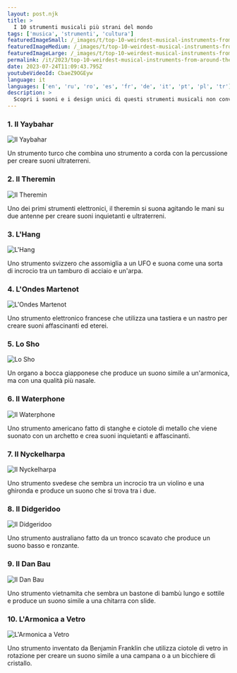 ```yaml
---
layout: post.njk
title: >
  I 10 strumenti musicali più strani del mondo
tags: ['musica', 'strumenti', 'cultura']
featuredImageSmall: /_images/t/top-10-weirdest-musical-instruments-from-around-the-world-cover-it-small.webp
featuredImageMedium: /_images/t/top-10-weirdest-musical-instruments-from-around-the-world-cover-it-medium.webp
featuredImageLarge: /_images/t/top-10-weirdest-musical-instruments-from-around-the-world-cover-it-large.webp
permalink: /it/2023/top-10-weirdest-musical-instruments-from-around-the-world.html
date: 2023-07-24T11:09:43.795Z
youtubeVideoId: CbaeZ9OGEyw
language: it
languages: ['en', 'ru', 'ro', 'es', 'fr', 'de', 'it', 'pt', 'pl', 'tr']
description: >
  Scopri i suoni e i design unici di questi strumenti musicali non convenzionali che vengono suonati in diverse parti del mondo.
---
```


### 1. Il Yaybahar

![Il Yaybahar](/_images/b/bc2e2d8666a0bb39445cfdc6e0b04f1a-medium.webp)

Un strumento turco che combina uno strumento a corda con la percussione per creare suoni ultraterreni.

### 2. Il Theremin

![Il Theremin](/_images/e/ea59a05120ddda65ca53cabaf4ac401e-medium.webp)

Uno dei primi strumenti elettronici, il theremin si suona agitando le mani su due antenne per creare suoni inquietanti e ultraterreni.

### 3. L'Hang

![L'Hang](/_images/6/6e060d0d8246405d5214a185288cf91d-medium.webp)

Uno strumento svizzero che assomiglia a un UFO e suona come una sorta di incrocio tra un tamburo di acciaio e un'arpa.

### 4. L'Ondes Martenot

![L'Ondes Martenot](/_images/7/759f55aeca15384cc7c9199cd6aa8180-medium.webp)

Uno strumento elettronico francese che utilizza una tastiera e un nastro per creare suoni affascinanti ed eterei.

### 5. Lo Sho

![Lo Sho](/_images/0/04a4f600f0a75cd99357f3cd3a4d6e9c-medium.webp)

Un organo a bocca giapponese che produce un suono simile a un'armonica, ma con una qualità più nasale.

### 6. Il Waterphone

![Il Waterphone](/_images/2/28efccc3f29b38ea2f14f48041b33fa5-medium.webp)

Uno strumento americano fatto di stanghe e ciotole di metallo che viene suonato con un archetto e crea suoni inquietanti e affascinanti.

### 7. Il Nyckelharpa

![Il Nyckelharpa](/_images/3/358f9c2a6070d9c729882d82b7bd6d21-medium.webp)

Uno strumento svedese che sembra un incrocio tra un violino e una ghironda e produce un suono che si trova tra i due.

### 8. Il Didgeridoo

![Il Didgeridoo](/_images/6/6809545237e49b43748588c47a5ef308-medium.webp)

Uno strumento australiano fatto da un tronco scavato che produce un suono basso e ronzante.

### 9. Il Dan Bau

![Il Dan Bau](/_images/0/08f6b8eaa91312e10ca3c6a6993d7d4e-medium.webp)

Uno strumento vietnamita che sembra un bastone di bambù lungo e sottile e produce un suono simile a una chitarra con slide.

### 10. L'Armonica a Vetro

![L'Armonica a Vetro](/_images/e/eead3f4efc1d8ab4d48bc75a5e6fdf90-medium.webp)

Uno strumento inventato da Benjamin Franklin che utilizza ciotole di vetro in rotazione per creare un suono simile a una campana o a un bicchiere di cristallo.

